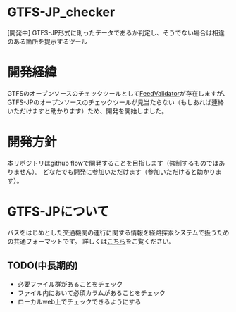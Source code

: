 # GTFS-JP_checker
[開発中] GTFS-JP形式に則ったデータであるか判定し、そうでない場合は相違のある箇所を提示するツール

# 開発経緯
GTFSのオープンソースのチェックツールとして[FeedValidator](https://github.com/google/transitfeed/wiki/FeedValidator)が存在しますが、GTFS-JPのオープンソースのチェックツールが見当たらない（もしあれば連絡いただけますと助かります）ため、開発を開始しました。

# 開発方針
本リポジトリはgithub flowで開発することを目指します（強制するものではありません）。
どなたでも開発に参加いただけます（参加いただけると助かります）。

# GTFS-JPについて
バスをはじめとした交通機関の運行に関する情報を経路探索システムで扱うための共通フォーマットです。
詳しくは[こちら](https://www.gtfs.jp/)をご覧ください。

## TODO(中長期的)
- 必要ファイル群があることをチェック
- ファイル内において必須カラムがあることをチェック
- ローカルweb上でチェックできるようにする
